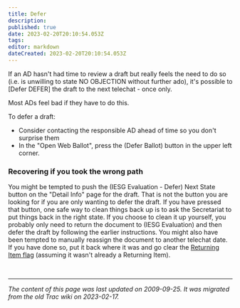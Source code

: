 ```yaml
---
title: Defer
description: 
published: true
date: 2023-02-20T20:10:54.053Z
tags: 
editor: markdown
dateCreated: 2023-02-20T20:10:54.053Z
---
```


 If an AD hasn't had time to review a draft but really feels the need to do so (i.e. is unwilling to state NO OBJECTION without further ado), it's possible to [Defer DEFER] the draft to the next telechat - once only.

Most ADs feel bad if they have to do this.

To defer a draft:

  -  Consider contacting the responsible AD ahead of time so you don't surprise them
  -  In the "Open Web Ballot", press the (Defer Ballot) button in the upper left corner. 

### Recovering if you took the wrong path

You might be tempted to push the (IESG Evaluation - Defer) Next State button on the "Detail Info" page for the draft. That is not the button you are looking for if you are only wanting to defer the draft. If you have pressed that button, one safe way to clean things back up is to ask the Secretariat to put things back in the right state. If you choose to clean it up yourself, you probably only need to return the document to (IESG Evaluation) and then defer the draft by following the earlier instructions. You might also have been tempted to manually reassign the document to another telechat date. If you have done so, put it back where it was and go clear the [Returning Item flag](/group/iesg/clearreturning) (assuming it wasn't already a Returning Item).


&nbsp;
&nbsp;
&nbsp;

---

*The content of this page was last updated on 2009-09-25. It was migrated from the old Trac wiki on 2023-02-17.*